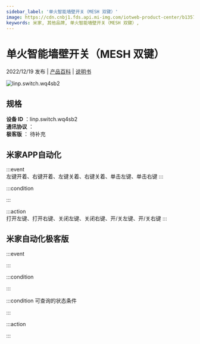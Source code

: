 ```yaml
---
sidebar_label: '单火智能墙壁开关（MESH 双键）'
image: https://cdn.cnbj1.fds.api.mi-img.com/iotweb-product-center/b1357018d50210b2e26a68750e0e6d28_1668049555286.png?GalaxyAccessKeyId=AKVGLQWBOVIRQ3XLEW&Expires=9223372036854775807&Signature=v1PLWvsAwYx1/bkHz+yiZxrs2Eg=
keywords: 米家, 其他品牌, 单火智能墙壁开关（MESH 双键）, 
---
```

# 单火智能墙壁开关（MESH 双键）

2022/12/19 发布 | [产品百科](https://home.mi.com/webapp/content/baike/product/index.html?model=linp.switch.wq4sb2/) | [说明书](https://home.mi.com/views/introduction.html?model=linp.switch.wq4sb2&region=cn)

![linp.switch.wq4sb2](https://cdn.cnbj1.fds.api.mi-img.com/iotweb-product-center/b1357018d50210b2e26a68750e0e6d28_1668049555286.png?GalaxyAccessKeyId=AKVGLQWBOVIRQ3XLEW&Expires=9223372036854775807&Signature=v1PLWvsAwYx1/bkHz+yiZxrs2Eg=)

## 规格  
> 
**设备 ID** ：linp.switch.wq4sb2  
**通讯协议** ：  
**极客版**  ： 待补充 


## 米家APP自动化  

:::event  
左键开着、右键开着、左键关着、右键关着、单击左键、单击右键
:::

:::condition  

:::

:::action   
打开左键、打开右键、关闭左键、关闭右键、开/关左键、开/关右键
:::

## 米家自动化极客版  

:::event  

:::

:::condition  

:::

:::condition 可查询的状态条件  

:::

:::action  

:::

        
